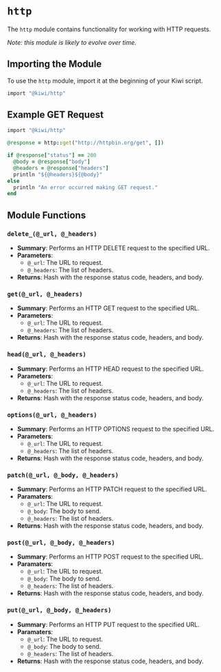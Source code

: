 # `http`

The `http` module contains functionality for working with HTTP requests.

*Note: this module is likely to evolve over time.*

## Importing the Module

To use the `http` module, import it at the beginning of your Kiwi script.

```ruby
import "@kiwi/http"
```

## Example GET Request

```ruby
import "@kiwi/http"

@response = http::get("http://httpbin.org/get", [])

if @response["status"] == 200
  @body = @response["body"]
  @headers = @response["headers"]
  println "${@headers}${@body}"
else
  println "An error occurred making GET request."
end
```

## Module Functions

### `delete_(@_url, @_headers)`
- **Summary**: Performs an HTTP DELETE request to the specified URL.
- **Parameters**:
  - `@_url`: The URL to request.
  - `@_headers`: The list of headers.
- **Returns**: Hash with the response status code, headers, and body.

### `get(@_url, @_headers)`
- **Summary**: Performs an HTTP GET request to the specified URL.
- **Parameters**:
  - `@_url`: The URL to request.
  - `@_headers`: The list of headers.
- **Returns**: Hash with the response status code, headers, and body.

### `head(@_url, @_headers)`
- **Summary**: Performs an HTTP HEAD request to the specified URL.
- **Parameters**:
  - `@_url`: The URL to request.
  - `@_headers`: The list of headers.
- **Returns**: Hash with the response status code, headers, and body.

### `options(@_url, @_headers)`
- **Summary**: Performs an HTTP OPTIONS request to the specified URL.
- **Parameters**:
  - `@_url`: The URL to request.
  - `@_headers`: The list of headers.
- **Returns**: Hash with the response status code, headers, and body.

### `patch(@_url, @_body, @_headers)`
- **Summary**: Performs an HTTP PATCH request to the specified URL.
- **Paramaters**:
    - `@_url`: The URL to request.
    - `@_body`: The body to send.
    - `@_headers`: The list of headers.
- **Returns**: Hash with the response status code, headers, and body.

### `post(@_url, @_body, @_headers)`
- **Summary**: Performs an HTTP POST request to the specified URL.
- **Paramaters**:
    - `@_url`: The URL to request.
    - `@_body`: The body to send.
    - `@_headers`: The list of headers.
- **Returns**: Hash with the response status code, headers, and body.

### `put(@_url, @_body, @_headers)`
- **Summary**: Performs an HTTP PUT request to the specified URL.
- **Paramaters**:
    - `@_url`: The URL to request.
    - `@_body`: The body to send.
    - `@_headers`: The list of headers.
- **Returns**: Hash with the response status code, headers, and body.